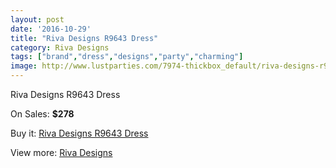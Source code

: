 ```yaml
---
layout: post
date: '2016-10-29'
title: "Riva Designs R9643 Dress"
category: Riva Designs
tags: ["brand","dress","designs","party","charming"]
image: http://www.lustparties.com/7974-thickbox_default/riva-designs-r9643-dress.jpg
---
```

Riva Designs R9643 Dress

On Sales: **$278**
<a href="https://www.lustparties.com/en/riva-designs/2660-riva-designs-r9643-dress.html"><amp-img layout="responsive" width="600" height="600" src="//www.lustparties.com/7974-thickbox_default/riva-designs-r9643-dress.jpg" alt="Riva Designs R9643 Dress 0" /></a>
<a href="https://www.lustparties.com/en/riva-designs/2660-riva-designs-r9643-dress.html"><amp-img layout="responsive" width="600" height="600" src="//www.lustparties.com/7975-thickbox_default/riva-designs-r9643-dress.jpg" alt="Riva Designs R9643 Dress 1" /></a>

Buy it: [Riva Designs R9643 Dress](https://www.lustparties.com/en/riva-designs/2660-riva-designs-r9643-dress.html "Riva Designs R9643 Dress")

View more: [Riva Designs](https://www.lustparties.com/en/6-riva-designs "Riva Designs")
